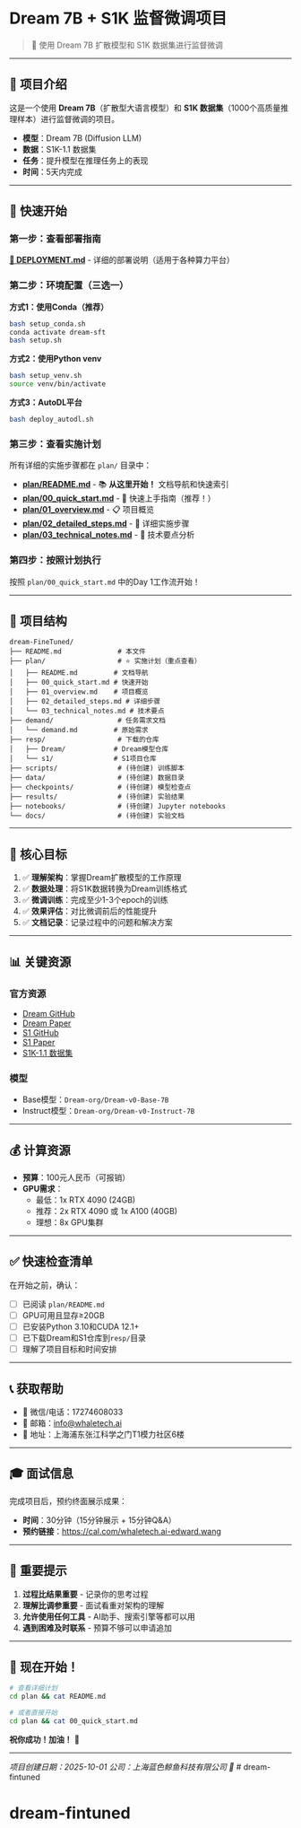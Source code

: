 # Dream 7B + S1K 监督微调项目

> 🎯 使用 Dream 7B 扩散模型和 S1K 数据集进行监督微调

---

## 📖 项目介绍

这是一个使用 **Dream 7B**（扩散型大语言模型）和 **S1K 数据集**（1000个高质量推理样本）进行监督微调的项目。

- **模型**：Dream 7B (Diffusion LLM)
- **数据**：S1K-1.1 数据集
- **任务**：提升模型在推理任务上的表现
- **时间**：5天内完成

---

## 🚀 快速开始

### 第一步：查看部署指南

**[📖 DEPLOYMENT.md](DEPLOYMENT.md)** - 详细的部署说明（适用于各种算力平台）

### 第二步：环境配置（三选一）

**方式1：使用Conda（推荐）**
```bash
bash setup_conda.sh
conda activate dream-sft
bash setup.sh
```

**方式2：使用Python venv**
```bash
bash setup_venv.sh
source venv/bin/activate
```

**方式3：AutoDL平台**
```bash
bash deploy_autodl.sh
```

### 第三步：查看实施计划

所有详细的实施步骤都在 `plan/` 目录中：

- **[plan/README.md](plan/README.md)** - 📚 **从这里开始！** 文档导航和快速索引
- **[plan/00_quick_start.md](plan/00_quick_start.md)** - 🚀 快速上手指南（推荐！）
- **[plan/01_overview.md](plan/01_overview.md)** - 📋 项目概览
- **[plan/02_detailed_steps.md](plan/02_detailed_steps.md)** - 📖 详细实施步骤
- **[plan/03_technical_notes.md](plan/03_technical_notes.md)** - 🧠 技术要点分析

### 第四步：按照计划执行

按照 `plan/00_quick_start.md` 中的Day 1工作流开始！

---

## 📁 项目结构

```
dream-FineTuned/
├── README.md              # 本文件
├── plan/                  # ⭐ 实施计划（重点查看）
│   ├── README.md         # 文档导航
│   ├── 00_quick_start.md # 快速开始
│   ├── 01_overview.md    # 项目概览
│   ├── 02_detailed_steps.md # 详细步骤
│   └── 03_technical_notes.md # 技术要点
├── demand/                # 任务需求文档
│   └── demand.md         # 原始需求
├── resp/                  # 下载的仓库
│   ├── Dream/            # Dream模型仓库
│   └── s1/               # S1项目仓库
├── scripts/               # (待创建) 训练脚本
├── data/                  # (待创建) 数据目录
├── checkpoints/           # (待创建) 模型检查点
├── results/               # (待创建) 实验结果
├── notebooks/             # (待创建) Jupyter notebooks
└── docs/                  # (待创建) 实验文档
```

---

## 🎯 核心目标

1. ✅ **理解架构**：掌握Dream扩散模型的工作原理
2. ✅ **数据处理**：将S1K数据转换为Dream训练格式
3. ✅ **微调训练**：完成至少1-3个epoch的训练
4. ✅ **效果评估**：对比微调前后的性能提升
5. ✅ **文档记录**：记录过程中的问题和解决方案

---

## 📊 关键资源

### 官方资源
- [Dream GitHub](https://github.com/HKUNLP/Dream)
- [Dream Paper](https://arxiv.org/abs/2508.15487)
- [S1 GitHub](https://github.com/simplescaling/s1)
- [S1 Paper](https://arxiv.org/abs/2501.19393)
- [S1K-1.1 数据集](https://huggingface.co/datasets/simplescaling/s1K-1.1)

### 模型
- Base模型：`Dream-org/Dream-v0-Base-7B`
- Instruct模型：`Dream-org/Dream-v0-Instruct-7B`

---

## 💰 计算资源

- **预算**：100元人民币（可报销）
- **GPU需求**：
  - 最低：1x RTX 4090 (24GB)
  - 推荐：2x RTX 4090 或 1x A100 (40GB)
  - 理想：8x GPU集群

---

## ✅ 快速检查清单

在开始之前，确认：

- [ ] 已阅读 `plan/README.md`
- [ ] GPU可用且显存≥20GB
- [ ] 已安装Python 3.10和CUDA 12.1+
- [ ] 已下载Dream和S1仓库到`resp/`目录
- [ ] 理解了项目目标和时间安排

---

## 📞 获取帮助

- 📱 微信/电话：17274608033
- 📧 邮箱：info@whaletech.ai
- 🏢 地址：上海浦东张江科学之门T1模力社区6楼

---

## 🎓 面试信息

完成项目后，预约终面展示成果：
- **时间**：30分钟（15分钟展示 + 15分钟Q&A）
- **预约链接**：https://cal.com/whaletech.ai-edward.wang

---

## 📝 重要提示

1. **过程比结果重要** - 记录你的思考过程
2. **理解比调参重要** - 面试看重对架构的理解
3. **允许使用任何工具** - AI助手、搜索引擎等都可以用
4. **遇到困难及时联系** - 预算不够可以申请追加

---

## 🚀 现在开始！

```bash
# 查看详细计划
cd plan && cat README.md

# 或者直接开始
cd plan && cat 00_quick_start.md
```

**祝你成功！加油！** 💪

---

*项目创建日期：2025-10-01*
*公司：上海蓝色鲸鱼科技有限公司 🐳* # dream-fintuned
# dream-fintuned
